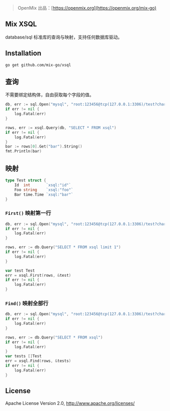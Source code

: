 > OpenMix 出品：[https://openmix.org](https://openmix.org/mix-go)

## Mix XSQL

database/sql 标准库的查询与映射，支持任何数据库驱动。

## Installation

```
go get github.com/mix-go/xsql
```

## 查询

不需要绑定结构体，自由获取每个字段的值。

```go
db, err := sql.Open("mysql", "root:123456@tcp(127.0.0.1:3306)/test?charset=utf8")
if err != nil {
    log.Fatal(err)
}

rows, err := xsql.Query(db, "SELECT * FROM xsql")
if err != nil {
    log.Fatal(err)
}
bar := rows[0].Get("bar").String()
fmt.Println(bar)
```

## 映射

```go
type Test struct {
	Id  int       `xsql:"id"`
	Foo string    `xsql:"foo"`
	Bar time.Time `xsql:"bar"`
}
```

### `First()` 映射第一行

```go
db, err := sql.Open("mysql", "root:123456@tcp(127.0.0.1:3306)/test?charset=utf8")
if err != nil {
    log.Fatal(err)
}

rows, err := db.Query("SELECT * FROM xsql limit 1")
if err != nil {
    log.Fatal(err)
}

var test Test
err = xsql.First(rows, &test)
if err != nil {
    log.Fatal(err)
}
```

### `Find()` 映射全部行

```go
db, err := sql.Open("mysql", "root:123456@tcp(127.0.0.1:3306)/test?charset=utf8")
if err != nil {
    log.Fatal(err)
}

rows, err := db.Query("SELECT * FROM xsql")
if err != nil {
    log.Fatal(err)
}
var tests []Test
err = xsql.Find(rows, &tests)
if err != nil {
    log.Fatal(err)
}
```

## License

Apache License Version 2.0, http://www.apache.org/licenses/
